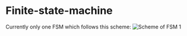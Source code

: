 # Finite-state-machine
 Currently only one FSM which follows this scheme:
![Scheme of FSM 1](https://i.imgur.com/c9P3mLJ.png)

